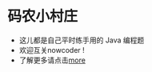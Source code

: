 # 码农小村庄
* 这儿都是自己平时练手用的 Java 编程题
* 欢迎互关nowcoder !
* 了解更多请点击[more](https://www.nowcoder.com/profile/3154080)
